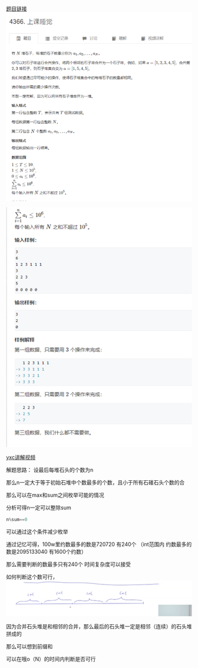 [题目链接](https://www.acwing.com/problem/content/description/4369/)
![img.png](picture/img.png)

![img.png](picture/img1.png)

[yxc讲解视频](https://www.acwing.com/video/4576/)

解题思路：
设最后每堆石头的个数为n

那么n一定大于等于初始石堆中个数最多的个数，且小于所有石碓石头个数的合

那么可以在max和sum之间枚举可能的情况

分析可得n一定可以整除sum
```java
n%sum==0
```

可以通过这个条件减少枚举

通过记忆可得，100w里约数最多的数是720720 有240个 （int范围内 约数最多的数是2095133040 有1600个约数）

那么需要判断的数最多只有240个  时间复杂度可以接受

如何判断这个数可行，![img.png](picture/img2.png)

因为合并石头堆是和相邻的合并，那么最后的石头堆一定是相邻（连续）的石头堆拼成的

那么可以想到前缀和

可以在哦o（N）的时间内判断是否可行 



